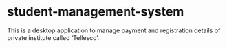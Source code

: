 # student-management-system
This is a desktop application to manage payment and registration details of private institute called ‘Tellesco’.
